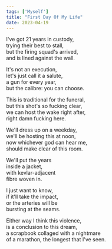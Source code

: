 ```yaml
---
tags: ['Myself']
title: "First Day Of My Life"
date: 2023-04-19
---
```


I've got 21 years in custody,  
trying their best to stall,  
but the firing squad's arrived,  
and is lined against the wall.

It's not an execution,  
let's just call it a salute,  
a gun for every year,  
but the calibre: you can choose.

This is traditional for the funeral,  
but this shot's so fucking clear,  
we can host the wake right after,  
right damn fucking here.

We'll dress up on a weekday,  
we'll be hosting this at noon,  
now whichever god can hear me,  
should make clear of this room.

We'll put the years  
inside a jacket,  
with kevlar-adjacent  
fibre woven in.

I just want to know,  
if it'll take the impact,  
or the arteries will be  
bursting at the seams.

Either way I think this violence,  
is a conclusion to this dream,  
a scrapbook collaged with a nightmare  
of a marathon, the longest that I've seen.
